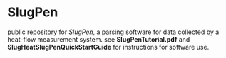 # SlugPen
public repository for *SlugPen*, a parsing software for data collected by a heat-flow measurement system. see **SlugPenTutorial.pdf** and **SlugHeatSlugPenQuickStartGuide** for instructions for software use.
